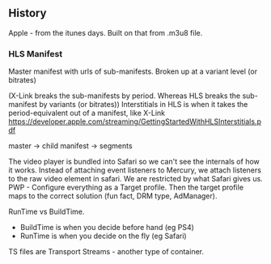 
<h2> History </h2>
Apple - from the itunes days. Built on that from .m3u8 file.

<h3>HLS Manifest</h3>

Master manifest with urls of sub-manifests. Broken up at a variant level (or bitrates)

(X-Link breaks the sub-manifests by period. Whereas HLS breaks the sub-manifest by variants (or bitrates))
Interstitials in HLS is when it takes the period-equivalent out of a manifest, like X-Link
https://developer.apple.com/streaming/GettingStartedWithHLSInterstitials.pdf

master -> child manifest -> segments


The video player is bundled into Safari so we can't see the internals of how it works.
Instead of attaching event listeners to Mercury, we attach listeners to the raw video element in safari. We are restricted by what Safari gives us.
PWP - Configure everything as a Target profile. Then the target profile maps to the correct solution (fun fact, DRM type, AdManager).

RunTime vs BuildTime. 
- BuildTime is when you decide before hand (eg PS4)
- RunTime is when you decide on the fly (eg Safari)

TS files are Transport Streams - another type of container.